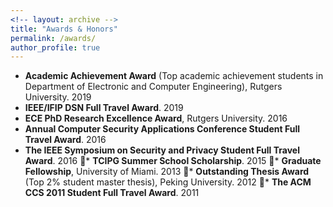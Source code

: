 ```yaml
---
<!-- layout: archive -->
title: "Awards & Honors"
permalink: /awards/
author_profile: true
---
```

* **Academic Achievement Award** (Top academic achievement students in Department of Electronic and Computer Engineering), Rutgers University. 2019
* **IEEE/IFIP DSN Full Travel Award**. 2019
* **ECE PhD Research Excellence Award**, Rutgers University. 2016
* **Annual Computer Security Applications Conference Student Full Travel Award**. 2016 
* **The IEEE Symposium on Security and Privacy Student Full Travel Award**. 2016
􏰁* **TCIPG Summer School Scholarship**. 2015
􏰁* **Graduate Fellowship**, University of Miami. 2013
􏰁* **Outstanding Thesis Award** (Top 2% student master thesis), Peking University. 2012
􏰁* **The ACM CCS 2011 Student Full Travel Award**. 2011
